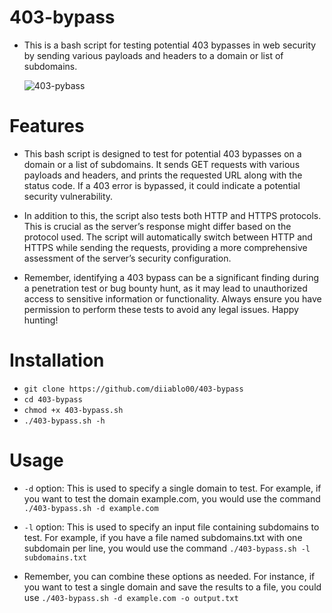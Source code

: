 # 403-bypass

- This is a bash script for testing potential 403 bypasses in web security by sending various payloads and headers to a domain or list of subdomains.

  ![403-pybass](https://github.com/diiablo00/403-bypass/assets/140319882/59e779e9-0f53-4e40-89c5-230d98fa1774)

# Features

- This bash script is designed to test for potential 403 bypasses on a domain or a list of subdomains. It sends GET requests with various payloads and headers, and prints the requested URL along with the status code. If a 403 error is bypassed, it could indicate a potential security vulnerability.

- In addition to this, the script also tests both HTTP and HTTPS protocols. This is crucial as the server’s response might differ based on the protocol used. The script will automatically switch between HTTP and HTTPS while sending the requests, providing a more comprehensive assessment of the server’s security configuration.

- Remember, identifying a 403 bypass can be a significant finding during a penetration test or bug bounty hunt, as it may lead to unauthorized access to sensitive information or functionality. Always ensure you have permission to perform these tests to avoid any legal issues. Happy hunting!

# Installation

   * `git clone https://github.com/diiablo00/403-bypass`
   * `cd 403-bypass`
   * `chmod +x 403-bypass.sh`
   * `./403-bypass.sh -h`

# Usage

- `-d` option: This is used to specify a single domain to test. For example, if you want to test the domain example.com, you would use the command `./403-bypass.sh -d example.com`

- `-l` option: This is used to specify an input file containing subdomains to test. For example, if you have a file named subdomains.txt with one subdomain per line, you would use the command `./403-bypass.sh -l subdomains.txt`

- Remember, you can combine these options as needed. For instance, if you want to test a single domain and save the results to a file, you could use `./403-bypass.sh -d example.com -o output.txt`

